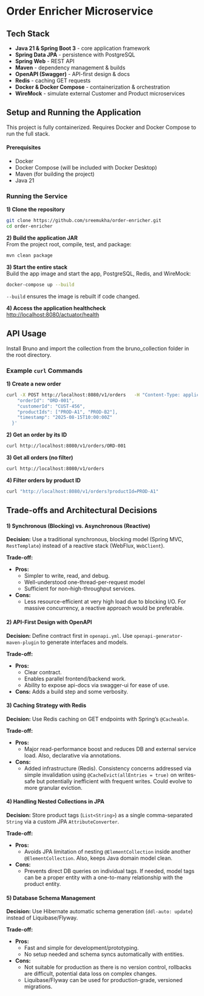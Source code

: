 # Order Enricher Microservice

## Tech Stack
- **Java 21 & Spring Boot 3** - core application framework
- **Spring Data JPA** - persistence with PostgreSQL
- **Spring Web** - REST API
- **Maven** - dependency management & builds
- **OpenAPI (Swagger)** - API-first design & docs
- **Redis** - caching GET requests
- **Docker & Docker Compose** - containerization & orchestration
- **WireMock** - simulate external Customer and Product microservices

## Setup and Running the Application

This project is fully containerized. Requires Docker and Docker Compose to run the full stack.

#### Prerequisites
- Docker
- Docker Compose (will be included with Docker Desktop)
- Maven (for building the project)
- Java 21

### Running the Service

**1) Clone the repository**
```bash
git clone https://github.com/sreemukha/order-enricher.git
cd order-enricher
```

**2) Build the application JAR**  
From the project root, compile, test, and package:
```bash
mvn clean package
```

**3) Start the entire stack**  
Build the app image and start the app, PostgreSQL, Redis, and WireMock:
```bash
docker-compose up --build
```
`--build` ensures the image is rebuilt if code changed.

**4) Access the application healthcheck**  
[http://localhost:8080/actuator/health]()

## API Usage
Install Bruno and import the collection from the bruno_collection folder in the root directory.

### Example `curl` Commands

**1) Create a new order**
```bash
curl -X POST http://localhost:8080/v1/orders   -H "Content-Type: application/json"   -d '{
    "orderId": "ORD-001",
    "customerId": "CUST-456",
    "productIds": ["PROD-A1", "PROD-B2"],
    "timestamp": "2025-08-15T10:00:00Z"
  }'
```

**2) Get an order by its ID**
```bash
curl http://localhost:8080/v1/orders/ORD-001
```

**3) Get all orders (no filter)**
```bash
curl http://localhost:8080/v1/orders
```

**4) Filter orders by product ID**
```bash
curl "http://localhost:8080/v1/orders?productId=PROD-A1"
```

## Trade-offs and Architectural Decisions

#### 1) Synchronous (Blocking) vs. Asynchronous (Reactive)
**Decision:** Use a traditional synchronous, blocking model (Spring MVC, `RestTemplate`) instead of a reactive stack (WebFlux, `WebClient`).

**Trade-off:**
- **Pros:**
  - Simpler to write, read, and debug.
  - Well-understood one-thread-per-request model
  - Sufficient for non–high-throughput services.
- **Cons:** 
  - Less resource-efficient at very high load due to blocking I/O. For massive concurrency, a reactive approach would be preferable.

#### 2) API-First Design with OpenAPI
**Decision:** Define contract first in `openapi.yml`. Use `openapi-generator-maven-plugin` to generate interfaces and models.

**Trade-off:**
- **Pros:** 
  - Clear contract. 
  - Enables parallel frontend/backend work. 
  - Ability to expose api-docs via swagger-ui for ease of use.
- **Cons:** Adds a build step and some verbosity.

#### 3) Caching Strategy with Redis
**Decision:** Use Redis caching on GET endpoints with Spring’s `@Cacheable`.

**Trade-off:**
- **Pros:** 
  - Major read-performance boost and reduces DB and external service load. Also, declarative via annotations.
- **Cons:** 
  - Added infrastructure (Redis). Consistency concerns addressed via simple invalidation using `@CacheEvict(allEntries = true)` on writes-safe but potentially inefficient with frequent writes. Could evolve to more granular eviction.

#### 4) Handling Nested Collections in JPA
**Decision:** Store product tags (`List<String>`) as a single comma-separated `String` via a custom JPA `AttributeConverter`.

**Trade-off:**
- **Pros:** 
  - Avoids JPA limitation of nesting `@ElementCollection` inside another `@ElementCollection`. Also, keeps Java domain model clean.
- **Cons:** 
  - Prevents direct DB queries on individual tags. If needed, model tags can be a proper entity with a one-to-many relationship with the product entity.

#### 5) Database Schema Management
**Decision:** Use Hibernate automatic schema generation (`ddl-auto: update`) instead of Liquibase/Flyway.

**Trade-off:**
- **Pros:** 
  - Fast and simple for development/prototyping. 
  - No setup needed and schema syncs automatically with entities.
- **Cons:**
  - Not suitable for production as there is no version control, rollbacks are difficult, potential data loss on complex changes.
  - Liquibase/Flyway can be used for production-grade, versioned migrations.
